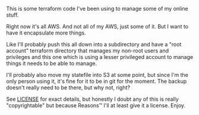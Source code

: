 This is some terraform code I've been using to manage some of my online stuff.

Right now it's all AWS. And not all of my AWS, just some of it. But I want to have it encapsulate more things.

Like I'll probably push this all down into a subdirectory and have a "root account" terraform directory that manages my non-root users and privileges and this one which is using a lesser privileged account to manage things it needs to be able to manage.

I'll probably also move my statefile into S3 at some point, but since I'm the only person using it, it's fine for it to be in git for the moment. The backup doesn't really need to be there, but why not, right?

See [LICENSE](LICENSE) for exact details, but honestly I doubt any of this is really "copyrightable" but because Reasons™ I'll at least give it a license. Enjoy.